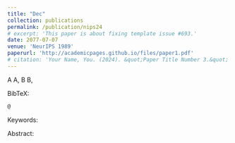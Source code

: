```yaml
---
title: "Dec"
collection: publications
permalink: /publication/nips24
# excerpt: 'This paper is about fixing template issue #693.'
date: 2077-07-07
venue: 'NeurIPS 1989'
paperurl: 'http://academicpages.github.io/files/paper1.pdf'
# citation: 'Your Name, You. (2024). &quot;Paper Title Number 3.&quot; <i>GitHub Journal of Bugs</i>. 1(3).'
---
```


A A, B B, 

BibTeX:

```latex
@
```

Keywords:

Abstract:


